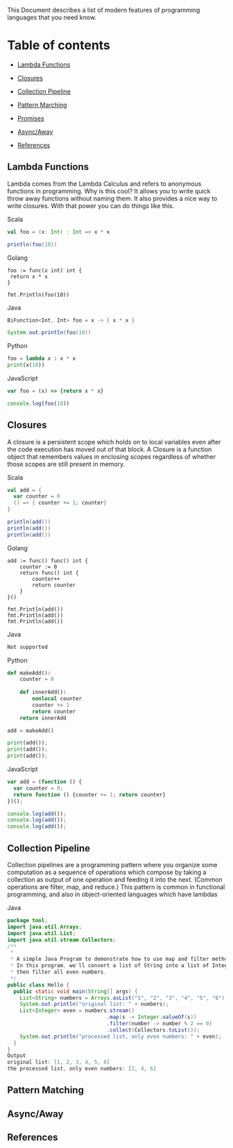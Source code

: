 This Document describes a list of modern features of programming languages that you need know.

Table of contents
=================

<!--ts-->
  * [Lambda Functions](#lambda-functions)
  * [Closures](#closures)
  * [Collection Pipeline](#collection-pipeline)
  * [Pattern Marching](#pattern-matching)
  * [Promises](#promices)
  * [Async/Away](#async/away)

  * [References](#references)
<!--te-->


## Lambda Functions
Lambda comes from the Lambda Calculus and refers to anonymous functions in programming. 
Why is this cool? It allows you to write quick throw away functions without naming them. It also provides a nice way to write closures. With that power you can do things like this.

Scala
```scala
val foo = (x: Int) : Int => x * x

println(foo(10))
```

Golang
```golang
foo := func(x int) int {
 return x * x
}

fmt.Println(foo(10))
```

Java
```java
BiFunction<Int, Int> foo = x -> { x * x }

System.out.println(foo(10))
```

Python
```python
foo = lambda x : x * x
print(x(10))
```

JavaScript
```javascript
var foo = (x) => {return x * x} 

console.log(foo(10))
```

## Closures
A closure is a persistent scope which holds on to local variables even after the code execution has moved out of that block. 
A Closure is a function object that remembers values in enclosing scopes regardless of whether those scopes are still present in memory.

Scala
```scala
val add = {
  var counter = 0
  () => { counter += 1; counter}
}

println(add())
println(add())
println(add())
```

Golang
```golang
add := func() func() int {
    counter := 0
    return func() int {
        counter++
        return counter
    }
}()

fmt.Println(add())
fmt.Println(add())
fmt.Println(add())
```

Java
```java
Not supported
```

Python
```python
def makeAdd():
    counter = 0
    
    def innerAdd():
        nonlocal counter
        counter += 1
        return counter
    return innerAdd

add = makeAdd()

print(add());
print(add());
print(add());
```

JavaScript
```javascript
var add = (function () {
  var counter = 0;
  return function () {counter += 1; return counter}
})();

console.log(add());
console.log(add());
console.log(add());
```


## Collection Pipeline
Collection pipelines are a programming pattern where you organize some computation as a sequence of operations which compose by taking a collection as output of one operation and feeding it into the next. (Common operations are filter, map, and reduce.) This pattern is common in functional programming, and also in object-oriented languages which have lambdas

Java
```java
package tool;
import java.util.Arrays;
import java.util.List;
import java.util.stream.Collectors;
/**
 * 
 * A simple Java Program to demonstrate how to use map and filter method Java 8.
 * In this program, we'll convert a list of String into a list of Integer and
 * then filter all even numbers.
 */
public class Hello {
  public static void main(String[] args) {
    List<String> numbers = Arrays.asList("1", "2", "3", "4", "5", "6");
    System.out.println("original list: " + numbers);
    List<Integer> even = numbers.stream()
                                .map(s -> Integer.valueOf(s))
                                .filter(number -> number % 2 == 0)
                                .collect(Collectors.toList());
    System.out.println("processed list, only even numbers: " + even);
  }
}
Output
original list: [1, 2, 3, 4, 5, 6]
the processed list, only even numbers: [2, 4, 6]
```


## Pattern Matching

## Async/Away



## References
